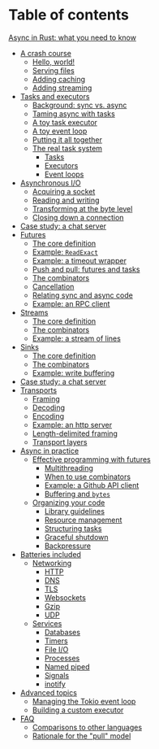 # Table of contents

[Async in Rust: what you need to know](async-in-rust/_chapter.md)
- [A crash course]()
    - [Hello, world!]()
    - [Serving files]()
    - [Adding caching]()
    - [Adding streaming]()
- [Tasks and executors](task-model/_chapter.md)
    - [Background: sync vs. async](task-model/intro.md)
    - [Taming async with tasks](task-model/tasks.md)
    - [A toy task executor](task-model/exec.md)
    - [A toy event loop](task-model/events.md)
    - [Putting it all together](task-model/finish.md)
    - [The real task system](task-model/real/_section.md)
        - [Tasks](task-model/real/tasks.md)
        - [Executors](task-model/real/exec.md)
        - [Event loops](task-model/real/events.md)
- [Asynchronous I/O](tokio/_chapter.md)
    - [Acquiring a socket](tokio/socket.md)
    - [Reading and writing](tokio/io.md)
    - [Transforming at the byte level]()
    - [Closing down a connection](tokio/shutdown.md)
- [Case study: a chat server]()
- [Futures](futures/_chapter.md)
    - [The core definition](futures/def.md)
    - [Example: `ReadExact`](futures/read-exact.md)
    - [Example: a timeout wrapper]()
    - [Push and pull: futures and tasks]()
    - [The combinators]()
    - [Cancellation]()
    - [Relating sync and async code]()
    - [Example: an RPC client]()
- [Streams]()
    - [The core definition]()
    - [The combinators]()
    - [Example: a stream of lines]()
- [Sinks]()
    - [The core definition]()
    - [The combinators]()
    - [Example: write buffering]()
- [Case study: a chat server]()
- [Transports]()
    - [Framing]()
    - [Decoding]()
    - [Encoding]()
    - [Example: an http server]()
    - [Length-delimited framing]()
    - [Transport layers]()
- [Async in practice]()
    - [Effective programming with futures]()
        - [Multithreading]()
        - [When to use combinators]()
        - [Example: a Github API client]()
        - [Buffering and `bytes`]()
    - [Organizing your code]()
        - [Library guidelines]()
        - [Resource management]()
        - [Structuring tasks]()
        - [Graceful shutdown]()
        - [Backpressure]()
- [Batteries included]()
    - [Networking]()
        - [HTTP]()
        - [DNS]()
        - [TLS]()
        - [Websockets]()
        - [Gzip]()
        - [UDP]()
    - [Services]()
        - [Databases]()
        - [Timers]()
        - [File I/O]()
        - [Processes]()
        - [Named piped]()
        - [Signals]()
        - [inotify]()
- [Advanced topics]()
    - [Managing the Tokio event loop]()
    - [Building a custom executor]()
- [FAQ]()
    - [Comparisons to other languages]()
    - [Rationale for the "pull" model]()

